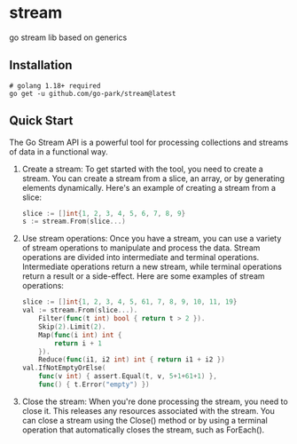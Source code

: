 # stream

go stream lib based on generics 

## Installation

```shell
# golang 1.18+ required
go get -u github.com/go-park/stream@latest
```

## Quick Start

The Go Stream API is a powerful tool for processing collections and streams of data in a functional way.

1. Create a stream: To get started with the tool, you need to create a stream. You can create a stream from a slice, an array, or by generating elements dynamically. Here's an example of creating a stream from a slice:

    ```go
    slice := []int{1, 2, 3, 4, 5, 6, 7, 8, 9}
    s := stream.From(slice...)
    ```

2. Use stream operations: Once you have a stream, you can use a variety of stream operations to manipulate and process the data. Stream operations are divided into intermediate and terminal operations. Intermediate operations return a new stream, while terminal operations return a result or a side-effect. Here are some examples of stream operations:

    ```go
	slice := []int{1, 2, 3, 4, 5, 61, 7, 8, 9, 10, 11, 19}
	val := stream.From(slice...).
		Filter(func(t int) bool { return t > 2 }).
		Skip(2).Limit(2).
		Map(func(i int) int {
			return i + 1
		}).
		Reduce(func(i1, i2 int) int { return i1 + i2 })
	val.IfNotEmptyOrElse(
		func(v int) { assert.Equal(t, v, 5+1+61+1) },
		func() { t.Error("empty") })
    ```

3. Close the stream: When you're done processing the stream, you need to close it. This releases any resources associated with the stream. You can close a stream using the Close() method or by using a terminal operation that automatically closes the stream, such as ForEach().